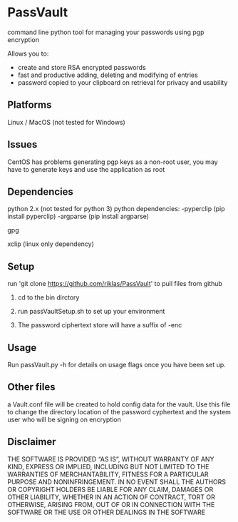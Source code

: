 PassVault
=========

command line python tool for managing your passwords using pgp
encryption

Allows you to:
- create and store RSA encrypted passwords
- fast and productive adding, deleting and modifying of entries
- password copied to your clipboard on retrieval for privacy and usability

Platforms
----------

Linux / MacOS
(not tested for Windows)

Issues
-------

CentOS has problems generating pgp keys as a non-root user, you may have to generate keys and
use the application as root

Dependencies
-------------

python 2.x (not tested for python 3)
python dependencies:
-pyperclip (pip install pyperclip)
-argparse (pip install argparse)

gpg

xclip (linux only dependency)


Setup
-----
run 'git clone https://github.com/riklas/PassVault' to pull files from
github

1. cd to the bin dirctory

2. run passVaultSetup.sh to set up your environment 

3. The password ciphertext store will have a suffix of -enc

Usage
-----

Run passVault.py -h for details on usage flags once you have been set
up.

Other files
-----------

a Vault.conf file will be created to hold config data for the vault.
Use this file to change the directory location of the password
cyphertext and the system user who will be signing on encryption

Disclaimer
----------
THE SOFTWARE IS PROVIDED “AS IS”, WITHOUT WARRANTY OF ANY KIND, EXPRESS
OR IMPLIED, INCLUDING BUT NOT LIMITED TO THE WARRANTIES OF
MERCHANTABILITY, FITNESS FOR A PARTICULAR PURPOSE AND NONINFRINGEMENT.
IN NO EVENT SHALL THE AUTHORS OR COPYRIGHT HOLDERS BE LIABLE FOR ANY
CLAIM, DAMAGES OR OTHER LIABILITY, WHETHER IN AN ACTION OF CONTRACT,
TORT OR OTHERWISE, ARISING FROM, OUT OF OR IN CONNECTION WITH THE
SOFTWARE OR THE USE OR OTHER DEALINGS IN THE SOFTWARE
